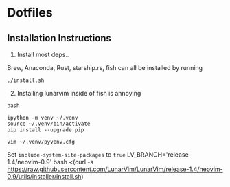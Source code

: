 # Dotfiles
## Installation Instructions

1. Install most deps..

Brew, Anaconda, Rust, starship.rs, fish can all be installed by running

```
./install.sh
```

2. Installing lunarvim inside of fish is annoying

```
bash

ipython -m venv ~/.venv
source ~/.venv/bin/activate
pip install --upgrade pip
```

```
vim ~/.venv/pyvenv.cfg
```
Set  `include-system-site-packages` to `true`
LV_BRANCH='release-1.4/neovim-0.9' bash <(curl -s https://raw.githubusercontent.com/LunarVim/LunarVim/release-1.4/neovim-0.9/utils/installer/install.sh)

```
